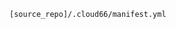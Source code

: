 <!-- usedin: [ _includes/_inlines/Tutorials/Rails/1985-09-26-postgis-installation/1985-09-26-postgis-installation_installing-with-cloud-66.md] -->

```
[source_repo]/.cloud66/manifest.yml
```
